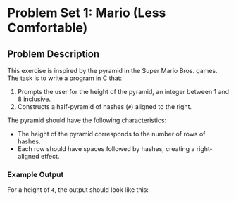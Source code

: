 # Problem Set 1: Mario (Less Comfortable)

## Problem Description
This exercise is inspired by the pyramid in the Super Mario Bros. games. The task is to write a program in C that:
1. Prompts the user for the height of the pyramid, an integer between 1 and 8 inclusive.
2. Constructs a half-pyramid of hashes (`#`) aligned to the right.

The pyramid should have the following characteristics:
- The height of the pyramid corresponds to the number of rows of hashes.
- Each row should have spaces followed by hashes, creating a right-aligned effect.

### Example Output
For a height of `4`, the output should look like this:
